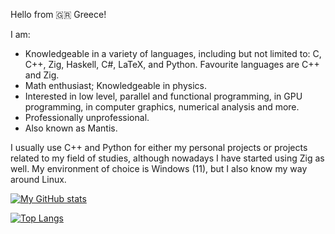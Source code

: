 Hello from 🇬🇷 Greece!

I am:
- Knowledgeable in a variety of languages, including but not limited to: C, C++, Zig, Haskell, C#, LaTeX, and Python. Favourite languages are C++ and Zig.
- Math enthusiast; Knowledgeable in physics.
- Interested in low level, parallel and functional programming, in GPU programming, in computer graphics, numerical analysis and more.
- Professionally unprofessional.
- Also known as Mantis.

I usually use C++ and Python for either my personal projects or projects related to my field of studies, although nowadays I have started using Zig as well. My environment of choice is Windows (11), but I also know my way around Linux.

[![My GitHub stats](https://github-readme-stats.vercel.app/api?username=xmamalou&show_icons=true&theme=transparent)](https://github.com/anuraghazra/github-readme-stats)

[![Top Langs](https://github-readme-stats.vercel.app/api/top-langs/?username=xmamalou&layout=donut&hide=jupyter-notebook&exclude_repo=astrolab-team-exercise)](https://github.com/anuraghazra/github-readme-stats)
<!---
xmamalou/xmamalou is a ✨ special ✨ repository because its `README.md` (this file) appears on your GitHub profile.
You can click the Preview link to take a look at your changes.
--->
